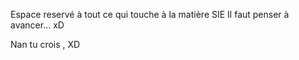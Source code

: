 Espace reservé à tout ce qui touche à la matière SIE
Il faut penser à avancer... xD


Nan tu crois , XD
